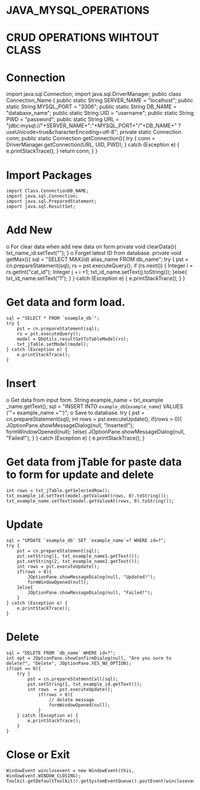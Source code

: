 # JAVA_MYSQL_OPERATIONS
# CRUD OPERATIONS WIHTOUT CLASS
# Connection 
import java.sql.Connection;
import java.sql.DriverManager;
public class Connection_Name {
    public static String SERVER_NAME = "localhost";
    public static String MYSQL_PORT = "3306";
    public static String DB_NAME = "database_name";
    public static String UID = "username";
    public static String PWD = "password";
    public static String URL = "jdbc:mysql://"+SERVER_NAME+":"+MYSQL_PORT+"/"+DB_NAME+" ?useUnicode=true&characterEncoding=utf-8";
    private static Connection conn;
    public static Connection getConnection(){
        try {
            conn = DriverManager.getConnection(URL, UID, PWD);
        } catch (Exception e) {
            e.printStackTrace();
        }
        return conn;
    }
}

# Import Packages
	import Class.ConnectionDB_NAME;
	import java.sql.Connection;
	import java.sql.PreparedStatement;
	import java.sql.ResultSet;

# Add New
o	For clear data when add new data on form
    private void clearData(){
        txt_name_id.setText("");
    }
o	Forget latest ID from database. 
    private void getMax(){
        sql = "SELECT MAX(id) alias_name FROM db_name";
        try {
            pst = cn.prepareStatement(sql);
            rs = pst.executeQuery();
            if (rs.next()) {
                Integer i = rs.getInt("cat_id");
                Integer j = i +1;
                txt_id_name.setText(j.toString());
            }else{
                txt_id_name.setText("1");
            }
        } catch (Exception e) {
            e.printStackTrace();
        }
    }

# Get data and form load.
    sql = "SELECT * FROM `example_db`";
    try {
        pst = cn.prepareStatement(sql);
        rs = pst.executeQuery();
        model = DbUtils.resultSetToTableModel(rs);
        txt_jTable.setModel(model);
    } catch (Exception e) {
        e.printStackTrace();
    }

# Insert 
o	Get data from input form. 
        String example_name = txt_example _name.getText();
		sql = "INSERT INTO `example_db`(`example_name`) VALUES ('"+ example_name +"')";
o	Save to database. 
        try {
            pst = cn.prepareStatement(sql);
            int rows = pst.executeUpdate();
            if(rows > 0){
                JOptionPane.showMessageDialog(null, "Inserted!");
                formWindowOpened(null);
            }else{
                JOptionPane.showMessageDialog(null, "Failed!");
            }
        } catch (Exception e) {
            e.printStackTrace();
        }

# Get data from jTable for paste data to form for update and delete
    int rows = txt_jTable.getSelectedRow();
    txt_example_id.setText(model.getValueAt(rows, 0).toString());
	txt_example_name.setText(model.getValueAt(rows, 0).toString());

# Update 
    sql = "UPDATE `example_db` SET `example_name`=? WHERE id=?";
    try {
        pst = cn.prepareStatement(sql);
        pst.setString(1, txt_example_name1.getText());
        pst.setString(2, txt_example_name2.getText());
        int rows = pst.executeUpdate();
        if(rows > 0){
            JOptionPane.showMessageDialog(null, "Updated!");
            formWindowOpened(null);
        }else{
            JOptionPane.showMessageDialog(null, "Failed!");
        }
    } catch (Exception e) {
        e.printStackTrace();
    }

# Delete 
  	sql = "DELETE FROM `db_name` WHERE id=?";
	int opt = JOptionPane.showConfirmDialog(null, "Are you sure to delete?", "Delete", JOptionPane.YES_NO_OPTION);
	if(opt == 0){
	    try {
	        pst = cn.prepareStatmentCall(sql);
	        pst.setString(1, txt_example_id.getText());
	        int rows  = pst.executeUpdate();
	            if(rows > 0){
	                // delete message
	                formWindowOpened(null);
	            }
	    } catch (Exception e) {
	        e.printStackTrace();
	    }
	}

# Close or Exit 
	WindowEvent winclosevent = new WindowEvent(this, WindowEvent.WINDOW_CLOSING);
	Toolkit.getDefaultToolkit().getSystemEventQueue().postEvent(winclosevent);







